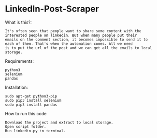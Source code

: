# LinkedIn-Post-Scraper

What is this?:

    It's often seen that people want to share some content with the interested people on linkedin. But when many people put their 
    emails on the comment section, it becomes impossible to send it to each of them. That's when the automation comes. All we need
    is to put the url of the post and we can get all the emails to local storage.

Requirements:

    python3
    selenium
    pandas

Installation:

    sudo apt-get python3-pip
    sudo pip3 install selenium
    sudo pip3 install pandas

How to run this code
    
    Download the project and extract to local storage.
    Open script folder.
    Run linkedin.py in terminal.
   
